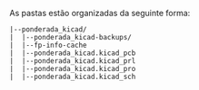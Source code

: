 As pastas estão organizadas da seguinte forma: 


```
|--ponderada_kicad/
|  |--ponderada_kicad-backups/
|  |--fp-info-cache
|  |--ponderada_kicad.kicad_pcb        
|  |--ponderada_kicad.kicad_prl        
|  |--ponderada_kicad.kicad_pro        
|  |--ponderada_kicad.kicad_sch
```     

